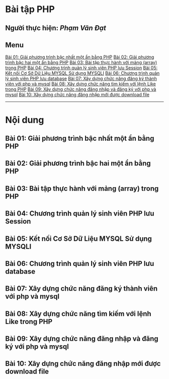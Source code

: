 # Bài tập PHP

**Người thực hiện:** *Phạm Văn Đạt*
---
## Menu
[Bài 01: Giải phương trình bậc nhất một ẩn bằng PHP](#1)
[Bài 02: Giải phương trình bậc hai một ẩn bằng PHP](#2)
[Bài 03: Bài tập thực hành với mảng (array) trong PHP](#3)
[Bài 04: Chương trình quản lý sinh viên PHP lưu Session](#4)
[Bài 05: Kết nối Cơ Sở Dữ Liệu MYSQL Sử dụng MYSQLI](#5)
[Bài 06: Chương trình quản lý sinh viên PHP lưu database](#6)
[Bài 07: Xây dựng chức năng đăng ký thành viên với php và mysql](#7)
[Bài 08: Xây dựng chức năng tìm kiếm với lệnh Like trong PHP](#8)
[Bài 09: Xây dựng chức năng đăng nhập và đăng ký với php và mysql](#9)
[Bài 10: Xây dựng chức năng đăng nhập mới được download file](#10)

---
# Nội dung

<a nane="1"></a>
## Bài 01: Giải phương trình bậc nhất một ẩn bằng PHP

<a name="2"></a>
## Bài 02: Giải phương trình bậc hai một ẩn bằng PHP

<a name="3"></a>
## Bài 03: Bài tập thực hành với mảng (array) trong PHP

<a name="4"></a>
## Bài 04: Chương trình quản lý sinh viên PHP lưu Session

<a name="5"></a>
## Bài 05: Kết nối Cơ Sở Dữ Liệu MYSQL Sử dụng MYSQLI

<a name="6"></a>
## Bài 06: Chương trình quản lý sinh viên PHP lưu database

<a name="7"></a>
## Bài 07: Xây dựng chức năng đăng ký thành viên với php và mysql

<a name="8"></a>
## Bài 08: Xây dựng chức năng tìm kiếm với lệnh Like trong PHP

<a name="9"></a>
## Bài 09: Xây dựng chức năng đăng nhập và đăng ký với php và mysql

<a name="10"></a>
## Bài 10: Xây dựng chức năng đăng nhập mới được download file